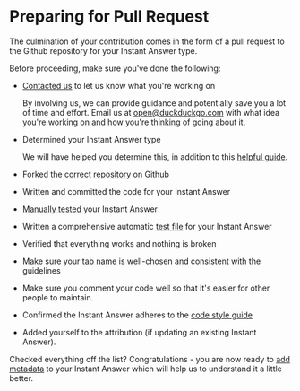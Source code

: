 # Preparing for Pull Request

The culmination of your contribution comes in the form of a pull request to the Github repository for your Instant Answer type.

Before proceeding, make sure you've done the following:

- [Contacted us](mailto:open@duckduckgo.com) to let us know what you're working on

	By involving us, we can provide guidance and potentially save you a lot of time and effort. Email us at [open@duckduckgo.com](mailto:open@duckduckgo.com) with what idea you're working on and how you're thinking of going about it.

- Determined your Instant Answer type

	We will have helped you determine this, in addition to this [helpful guide](https://duck.co/duckduckhack/determine_your_instant_answer_type).
	
- Forked the [correct repository](https://duck.co/duckduckhack/setup_dev_environment) on Github
- Written and committed the code for your Instant Answer
- [Manually tested](https://duck.co/duckduckhack/testing_triggers) your Instant Answer
- Written a comprehensive automatic [test file](https://duck.co/duckduckhack/test_files) for your Instant Answer
- Verified that everything works and nothing is broken
- Make sure your [tab name](https://duck.co/duckduckhack/display_reference#codenamecode-emstringem-required) is well-chosen and consistent with the guidelines
- Make sure you comment your code well so that it's easier for other people to maintain.
- Confirmed the Instant Answer adheres to the [code style guide](https://duck.co/duckduckhack/code_styleguide)
- Added yourself to the attribution (if updating an existing Instant Answer).

Checked everything off the list? Congratulations - you are now ready to [add metadata](https://duck.co/duckduckhack/metadata) to your Instant Answer which will help us to understand it a little better.